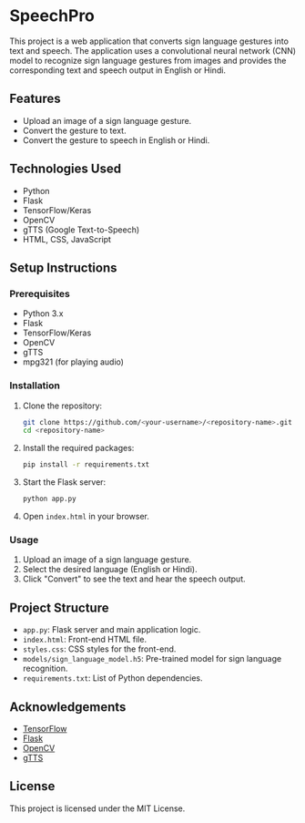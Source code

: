 # SpeechPro

This project is a web application that converts sign language gestures into text and speech. The application uses a convolutional neural network (CNN) model to recognize sign language gestures from images and provides the corresponding text and speech output in English or Hindi.

## Features
- Upload an image of a sign language gesture.
- Convert the gesture to text.
- Convert the gesture to speech in English or Hindi.

## Technologies Used
- Python
- Flask
- TensorFlow/Keras
- OpenCV
- gTTS (Google Text-to-Speech)
- HTML, CSS, JavaScript

## Setup Instructions

### Prerequisites
- Python 3.x
- Flask
- TensorFlow/Keras
- OpenCV
- gTTS
- mpg321 (for playing audio)

### Installation
1. Clone the repository:
    ```bash
    git clone https://github.com/<your-username>/<repository-name>.git
    cd <repository-name>
    ```

2. Install the required packages:
    ```bash
    pip install -r requirements.txt
    ```

3. Start the Flask server:
    ```bash
    python app.py
    ```

4. Open `index.html` in your browser.

### Usage
1. Upload an image of a sign language gesture.
2. Select the desired language (English or Hindi).
3. Click "Convert" to see the text and hear the speech output.

## Project Structure
- `app.py`: Flask server and main application logic.
- `index.html`: Front-end HTML file.
- `styles.css`: CSS styles for the front-end.
- `models/sign_language_model.h5`: Pre-trained model for sign language recognition.
- `requirements.txt`: List of Python dependencies.

## Acknowledgements
- [TensorFlow](https://www.tensorflow.org/)
- [Flask](https://flask.palletsprojects.com/)
- [OpenCV](https://opencv.org/)
- [gTTS](https://gtts.readthedocs.io/)

## License
This project is licensed under the MIT License.
